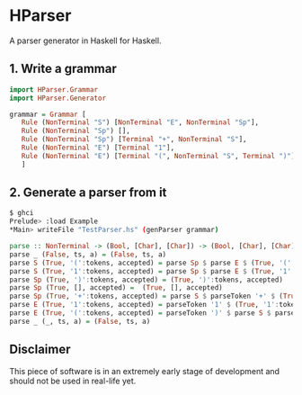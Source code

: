 # HParser
A parser generator in Haskell for Haskell.

## 1. Write a grammar
```haskell
import HParser.Grammar
import HParser.Generator

grammar = Grammar [
   Rule (NonTerminal "S") [NonTerminal "E", NonTerminal "Sp"],
   Rule (NonTerminal "Sp") [],
   Rule (NonTerminal "Sp") [Terminal "+", NonTerminal "S"],
   Rule (NonTerminal "E") [Terminal "1"],
   Rule (NonTerminal "E") [Terminal "(", NonTerminal "S", Terminal ")"]
   ]
```

## 2. Generate a parser from it
```bash
$ ghci
Prelude> :load Example
*Main> writeFile "TestParser.hs" (genParser grammar)
```

```haskell
parse :: NonTerminal -> (Bool, [Char], [Char]) -> (Bool, [Char], [Char])
parse _ (False, ts, a) = (False, ts, a)
parse S (True, '(':tokens, accepted) = parse Sp $ parse E $ (True, '(':tokens, accepted)
parse S (True, '1':tokens, accepted) = parse Sp $ parse E $ (True, '1':tokens, accepted)
parse Sp (True, ')':tokens, accepted) = (True, ')':tokens, accepted)
parse Sp (True, [], accepted) =  (True, [], accepted)
parse Sp (True, '+':tokens, accepted) = parse S $ parseToken '+' $ (True, '+':tokens, accepted)
parse E (True, '1':tokens, accepted) = parseToken '1' $ (True, '1':tokens, accepted)
parse E (True, '(':tokens, accepted) = parseToken ')' $ parse S $ parseToken '(' $ (True, '(':tokens, accepted)
parse _ (_, ts, a) = (False, ts, a)
```

## Disclaimer
This piece of software is in an extremely early stage of development and should not be used in real-life yet.